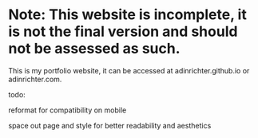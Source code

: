 # Note: This website is incomplete, it is not the final version and should not be assessed as such.
This is my portfolio website, it can be accessed at adinrichter.github.io or adinrichter.com.


todo:

reformat for compatibility on mobile 

space out page and style for better readability and aesthetics
